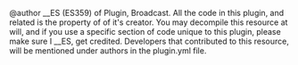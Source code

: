 @author __ES (ES359) of Plugin, Broadcast.
All the code in this plugin, and related is the property
of of it's creator. You may decompile this resource at will, and if you use a specific section of code unique
to this plugin, please make sure I __ES, get credited.
Developers that contributed to this resource, will be mentioned under authors in the plugin.yml file.
